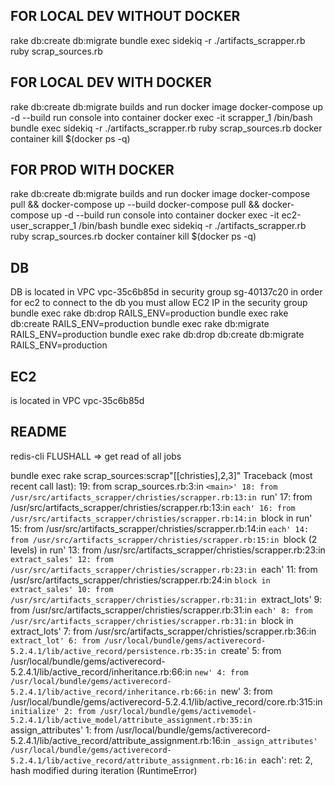 ## FOR LOCAL DEV WITHOUT DOCKER
rake db:create db:migrate
bundle exec sidekiq -r ./artifacts_scrapper.rb
ruby scrap_sources.rb

## FOR LOCAL DEV WITH DOCKER
rake db:create db:migrate
builds and run docker image
docker-compose up  -d --build
run console into container
docker exec -it scrapper_1 /bin/bash
bundle exec sidekiq -r ./artifacts_scrapper.rb
ruby scrap_sources.rb
docker container kill $(docker ps -q)

## FOR PROD WITH DOCKER
rake db:create db:migrate
builds and run docker image
docker-compose pull && docker-compose up --build
docker-compose pull && docker-compose up  -d --build
run console into container
docker exec -it ec2-user_scrapper_1 /bin/bash
bundle exec sidekiq -r ./artifacts_scrapper.rb
ruby scrap_sources.rb
docker container kill $(docker ps -q)

 ## DB
 DB is located in VPC vpc-35c6b85d
 in security group sg-40137c20
 in order for ec2 to connect to the db you must allow EC2 IP in the security group
 bundle exec rake db:drop RAILS_ENV=production
 bundle exec rake db:create RAILS_ENV=production
 bundle exec rake db:migrate RAILS_ENV=production
 bundle exec rake db:drop db:create db:migrate RAILS_ENV=production
 ## EC2
 is located in VPC vpc-35c6b85d


## README
redis-cli FLUSHALL
=> get read of all jobs

 bundle exec rake scrap_sources:scrap"[[christies],2,3]"
 Traceback (most recent call last):
	19: from scrap_sources.rb:3:in `<main>'
	18: from /usr/src/artifacts_scrapper/christies/scrapper.rb:13:in `run'
	17: from /usr/src/artifacts_scrapper/christies/scrapper.rb:13:in `each'
	16: from /usr/src/artifacts_scrapper/christies/scrapper.rb:14:in `block in run'
	15: from /usr/src/artifacts_scrapper/christies/scrapper.rb:14:in `each'
	14: from /usr/src/artifacts_scrapper/christies/scrapper.rb:15:in `block (2 levels) in run'
	13: from /usr/src/artifacts_scrapper/christies/scrapper.rb:23:in `extract_sales'
	12: from /usr/src/artifacts_scrapper/christies/scrapper.rb:23:in `each'
	11: from /usr/src/artifacts_scrapper/christies/scrapper.rb:24:in `block in extract_sales'
	10: from /usr/src/artifacts_scrapper/christies/scrapper.rb:31:in `extract_lots'
	 9: from /usr/src/artifacts_scrapper/christies/scrapper.rb:31:in `each'
	 8: from /usr/src/artifacts_scrapper/christies/scrapper.rb:31:in `block in extract_lots'
	 7: from /usr/src/artifacts_scrapper/christies/scrapper.rb:36:in `extract_lot'
	 6: from /usr/local/bundle/gems/activerecord-5.2.4.1/lib/active_record/persistence.rb:35:in `create'
	 5: from /usr/local/bundle/gems/activerecord-5.2.4.1/lib/active_record/inheritance.rb:66:in `new'
	 4: from /usr/local/bundle/gems/activerecord-5.2.4.1/lib/active_record/inheritance.rb:66:in `new'
	 3: from /usr/local/bundle/gems/activerecord-5.2.4.1/lib/active_record/core.rb:315:in `initialize'
	 2: from /usr/local/bundle/gems/activemodel-5.2.4.1/lib/active_model/attribute_assignment.rb:35:in `assign_attributes'
	 1: from /usr/local/bundle/gems/activerecord-5.2.4.1/lib/active_record/attribute_assignment.rb:16:in `_assign_attributes'
/usr/local/bundle/gems/activerecord-5.2.4.1/lib/active_record/attribute_assignment.rb:16:in `each': ret: 2, hash modified during iteration (RuntimeError)
